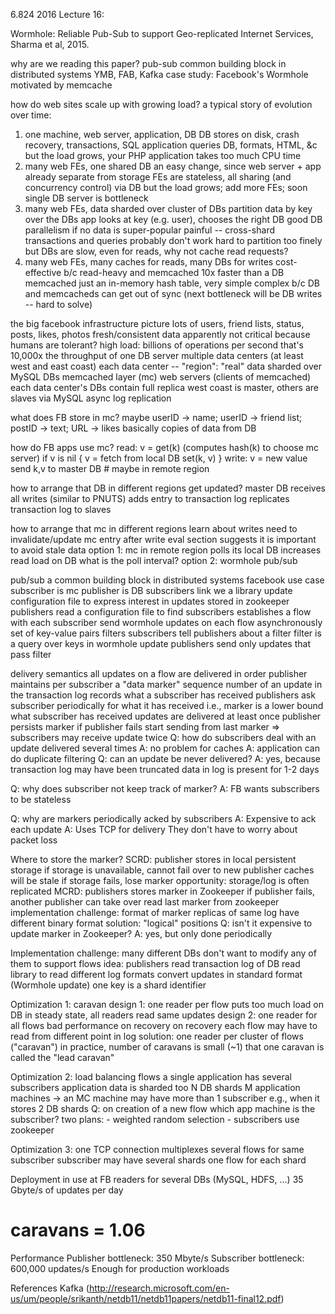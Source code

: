6.824 2016 Lecture 16: 

Wormhole: Reliable Pub-Sub to support Geo-replicated Internet Services, Sharma
et al, 2015.

why are we reading this paper?
  pub-sub common building block in distributed systems
    YMB, FAB, Kafka
  case study: Facebook's Wormhole
    motivated by memcache

how do web sites scale up with growing load?
  a typical story of evolution over time:
  1. one machine, web server, application, DB
     DB stores on disk, crash recovery, transactions, SQL
     application queries DB, formats, HTML, &c
     but the load grows, your PHP application takes too much CPU time
  2. many web FEs, one shared DB
     an easy change, since web server + app already separate from storage
     FEs are stateless, all sharing (and concurrency control) via DB
     but the load grows; add more FEs; soon single DB server is bottleneck
  3. many web FEs, data sharded over cluster of DBs
     partition data by key over the DBs
       app looks at key (e.g. user), chooses the right DB
     good DB parallelism if no data is super-popular
     painful -- cross-shard transactions and queries probably don't work
       hard to partition too finely
     but DBs are slow, even for reads, why not cache read requests?
  4. many web FEs, many caches for reads, many DBs for writes
     cost-effective b/c read-heavy and memcached 10x faster than a DB
       memcached just an in-memory hash table, very simple
     complex b/c DB and memcacheds can get out of sync
     (next bottleneck will be DB writes -- hard to solve)

the big facebook infrastructure picture
  lots of users, friend lists, status, posts, likes, photos
    fresh/consistent data apparently not critical
    because humans are tolerant?
  high load: billions of operations per second
    that's 10,000x the throughput of one DB server
  multiple data centers (at least west and east coast)
  each data center -- "region":
    "real" data sharded over MySQL DBs
    memcached layer (mc)
    web servers (clients of memcached)
  each data center's DBs contain full replica
  west coast is master, others are slaves via MySQL async log replication

what does FB store in mc?
  maybe userID -> name; userID -> friend list; postID -> text; URL -> likes
  basically copies of data from DB

how do FB apps use mc?
  read:
    v = get(k) (computes hash(k) to choose mc server)
    if v is nil {
      v = fetch from local DB
      set(k, v)
    }
  write:
    v = new value
    send k,v to master DB  # maybe in remote region

how to arrange that DB in different regions get updated?
  master DB receives all writes (similar to PNUTS)
  adds entry to transaction log
  replicates transaction log to slaves

how to arrange that mc in different regions learn about writes
  need to invalidate/update mc entry after write
    eval section suggests it is important to avoid stale data
  option 1: mc in remote region polls its local DB
     increases read load on DB
     what is the poll interval?
  option 2: wormhole pub/sub

pub/sub
  a common building block in distributed systems
  facebook use case
    subscriber is mc
    publisher is DB
  subscribers link we a library
    update configuration file to express interest in updates
    stored in zookeeper
  publishers read a configuration file to find subscribers
    establishes a flow with each subscriber
    send wormhole updates on each flow asynchronously
      set of key-value pairs
  filters
    subscribers tell publishers about a filter
    filter is a query over keys in wormhole update
    publishers send only updates that pass filter

delivery semantics
  all updates on a flow are delivered in order
  publisher maintains per subscriber a "data marker"
    sequence number of an update in the transaction log
    records what a subscriber has received
  publishers ask subscriber periodically for what it has received
    i.e., marker is a lower bound what subscriber has received
  updates are delivered at least once
    publisher persists marker
    if publisher fails start sending from last marker
    => subscribers may receive update twice
  Q: how do subscribers deal with an update delivered several times
    A: no problem for caches
    A: application can do duplicate filtering
  Q: can an update be never delivered?
    A: yes, because transaction log may have been truncated
       data in log is present for 1-2 days
       
Q: why does subscriber not keep track of marker?
   A: FB wants subscribers to be stateless

Q: why are markers periodically acked by subscribers
   A: Expensive to ack each update
   A: Uses TCP for delivery
     They don't have to worry about packet loss

Where to store the marker?
  SCRD: publisher stores in local persistent storage
    if storage is unavailable, cannot fail over to new publisher
       caches will be stale
    if storage fails, lose marker
    opportunity:  storage/log is often replicated
  MCRD: publishers stores marker in Zookeeper
    if publisher fails, another publisher can take over
    read last marker from zookeeper
    implementation challenge: format of marker
      replicas of same log have different binary format
      solution: "logical" positions
  Q: isn't it expensive to update marker in Zookeeper?
    A: yes, but only done periodically

Implementation challenge: many different DBs
  don't want to modify any of them to support flows
  idea: publishers read transaction log of DB
    read library to read different log formats
    convert updates in standard format (Wormhole update)
    one key is a shard identifier

Optimization 1: caravan
  design 1: one reader per flow
    puts too much load on DB
    in steady state, all readers read same updates
  design 2: one reader for all flows
    bad performance on recovery
    on recovery each flow may have to read from different point in log
  solution: one reader per cluster of flows ("caravan")
    in practice, number of caravans is small (~1)
    that one caravan is called the "lead caravan"
    
Optimization 2: load balancing flows
  a single application has several subscribers
    application data is sharded too
    N DB shards
    M application machines
    -> an MC machine may have more than 1 subscriber
       e.g., when it stores 2 DB shards
    Q: on creation of a new flow which app machine is the subscriber? 
  two plans:
    - weighted random selection
    - subscribers use zookeeper

Optimization 3: one TCP connection
  multiplexes several flows for same subscriber
  subscriber may have several shards
  one flow for each shard

Deployment
  in use at FB
  readers for several DBs (MySQL, HDFS, ...)
  35 Gbyte/s of updates per day
  # caravans = 1.06    

Performance
  Publisher bottleneck: 350 Mbyte/s
  Subscriber bottleneck: 600,000 updates/s
  Enough for production workloads

References
  Kafka (http://research.microsoft.com/en-us/um/people/srikanth/netdb11/netdb11papers/netdb11-final12.pdf)
